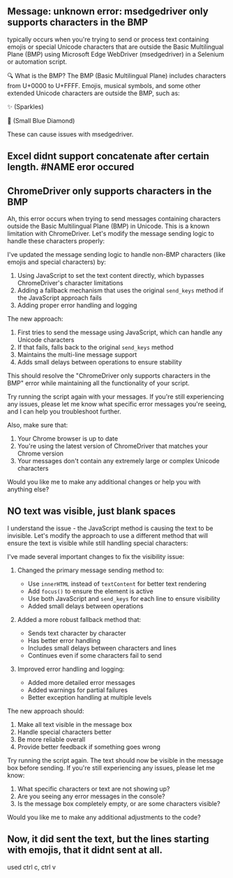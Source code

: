 ## Message: unknown error: msedgedriver only supports characters in the BMP


typically occurs when you're trying to send or process text containing emojis or special Unicode characters that are outside the Basic Multilingual Plane (BMP) using Microsoft Edge WebDriver (msedgedriver) in a Selenium or automation script.

🔍 What is the BMP?
The BMP (Basic Multilingual Plane) includes characters from U+0000 to U+FFFF. Emojis, musical symbols, and some other extended Unicode characters are outside the BMP, such as:

✨ (Sparkles)

🔹 (Small Blue Diamond)

These can cause issues with msedgedriver.


## Excel didnt support concatenate after certain length. #NAME eror occured

##  ChromeDriver only supports characters in the BMP   
Ah, this error occurs when trying to send messages containing characters outside the Basic Multilingual Plane (BMP) in Unicode. This is a known limitation with ChromeDriver. Let's modify the message sending logic to handle these characters properly:

I've updated the message sending logic to handle non-BMP characters (like emojis and special characters) by:

1. Using JavaScript to set the text content directly, which bypasses ChromeDriver's character limitations
2. Adding a fallback mechanism that uses the original `send_keys` method if the JavaScript approach fails
3. Adding proper error handling and logging

The new approach:
1. First tries to send the message using JavaScript, which can handle any Unicode characters
2. If that fails, falls back to the original `send_keys` method
3. Maintains the multi-line message support
4. Adds small delays between operations to ensure stability

This should resolve the "ChromeDriver only supports characters in the BMP" error while maintaining all the functionality of your script.

Try running the script again with your messages. If you're still experiencing any issues, please let me know what specific error messages you're seeing, and I can help you troubleshoot further.

Also, make sure that:
1. Your Chrome browser is up to date
2. You're using the latest version of ChromeDriver that matches your Chrome version
3. Your messages don't contain any extremely large or complex Unicode characters

Would you like me to make any additional changes or help you with anything else?



## NO text was visible, just blank spaces
I understand the issue - the JavaScript method is causing the text to be invisible. Let's modify the approach to use a different method that will ensure the text is visible while still handling special characters:



I've made several important changes to fix the visibility issue:

1. Changed the primary message sending method to:
   - Use `innerHTML` instead of `textContent` for better text rendering
   - Add `focus()` to ensure the element is active
   - Use both JavaScript and `send_keys` for each line to ensure visibility
   - Added small delays between operations

2. Added a more robust fallback method that:
   - Sends text character by character
   - Has better error handling
   - Includes small delays between characters and lines
   - Continues even if some characters fail to send

3. Improved error handling and logging:
   - Added more detailed error messages
   - Added warnings for partial failures
   - Better exception handling at multiple levels

The new approach should:
1. Make all text visible in the message box
2. Handle special characters better
3. Be more reliable overall
4. Provide better feedback if something goes wrong

Try running the script again. The text should now be visible in the message box before sending. If you're still experiencing any issues, please let me know:
1. What specific characters or text are not showing up?
2. Are you seeing any error messages in the console?
3. Is the message box completely empty, or are some characters visible?

Would you like me to make any additional adjustments to the code?

## Now, it did sent the text, but the lines starting with emojis, that it didnt sent at all.
used ctrl c, ctrl v


